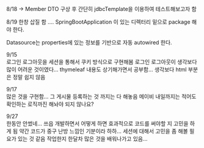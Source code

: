 8/18 -> Member DTO 구상 후 간단히 jdbcTemplate을 이용하여 테스트해보고자 함

8/19 한창 삽질 함 .... SpringBootApplication 이 있는 디렉터리 밑으로 package 해야 한다.

Datasource는 properties에 있는 정보를 기반으로 자동 autowired 한다.


9/15 <br>
로그인 로그아웃을 세션을 통해서 쿠키 방식으로 구현해봄 로그인 로그아웃이 생각보다 많이 어려운 것이였다...
thymeleaf 내용도 상기해가면서 공부함... 생각보다 html 부분은 정말 쉽지 않음


9/17 <br>
많은 것을 구현함... 그 게시물 등록하는 것 까지는 다 해놓음 메이비 내일까지는 적어도 확인하는 로직까진 해놔야 되지 않나요?

9/27 <br>
한동안 안썼네... 쓰읍 개발하면서 어떻게 하면 효과적으로 코드를 써야할 지 고민을 하게 됨
약간 코드가 중구 난방 느낌인 기분이라 하하...
세션에 대해서 고민을 좀 해볼 필요가 있는 것 같음 작업한지 한달차 많은 것을 배워나가고 있음...





